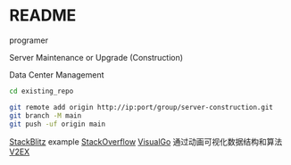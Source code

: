 # README

programer

Server Maintenance or Upgrade (Construction)

Data Center Management

```bash
cd existing_repo

git remote add origin http://ip:port/group/server-construction.git
git branch -M main
git push -uf origin main
```

[StackBlitz](https://stackblitz.com/) example
[StackOverflow](https://stackoverflow.com/)
[VisualGo](https://visualgo.net/zh) 通过动画可视化数据结构和算法
[V2EX](https://www.v2ex.com/)
